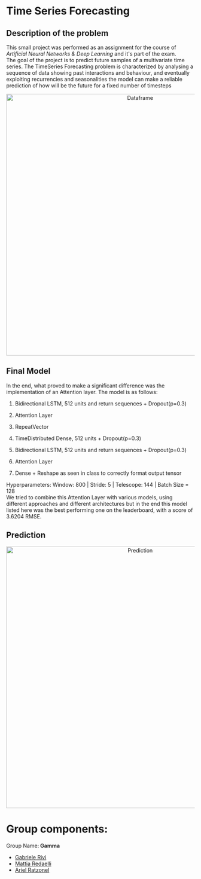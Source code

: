 # Time Series Forecasting
## Description of the problem
This small project was performed as an assignment for the course of _Artificial Neural Networks & Deep Learning_ and it's part of the exam.   
The goal of the project is to predict future samples of a multivariate time series. 
The TimeSeries Forecasting problem is characterized by analysing a sequence of data showing past interactions and behaviour, and eventually exploiting recurrencies and seasonalities the model can make a reliable prediction of how will be the future for a fixed number of timesteps
<p align=center>
  <img width="700" alt="Dataframe" src="https://user-images.githubusercontent.com/30565260/151065108-ab29e44d-a501-4edf-aea2-62791dd547b0.png">
</p>

## Final Model 
In the end, what proved to make a significant difference was the implementation of an
Attention layer. The model is as follows:
1. Bidirectional LSTM, 512 units and return sequences + Dropout(p=0.3)
2. Attention Layer
3. RepeatVector

4. TimeDistributed Dense, 512 units + Dropout(p=0.3)

5. Bidirectional LSTM, 512 units and return sequences + Dropout(p=0.3)
6. Attention Layer
7. Dense + Reshape as seen in class to correctly format output tensor  

Hyperparameters: Window: 800 | Stride: 5 | Telescope: 144 | Batch Size = 128  
We tried to combine this Attention Layer with various models, using different approaches
and different architectures but in the end this model listed here was the best performing
one on the leaderboard, with a score of 3.6204 RMSE.

## Prediction
<p align=center>
  <img width="700" alt="Prediction" src="https://user-images.githubusercontent.com/30565260/151065036-7d3cd6cc-e732-40fa-8f0b-d4832d8b40b0.png">
</p>

# Group components:
Group Name:<b> Gamma </b>

- [Gabriele Rivi](https://github.com/GabrieleRivi)
- [Mattia Redaelli](https://github.com/redaellimattia)
- [Ariel Ratzonel](https://github.com/ArielRatzonel00)

